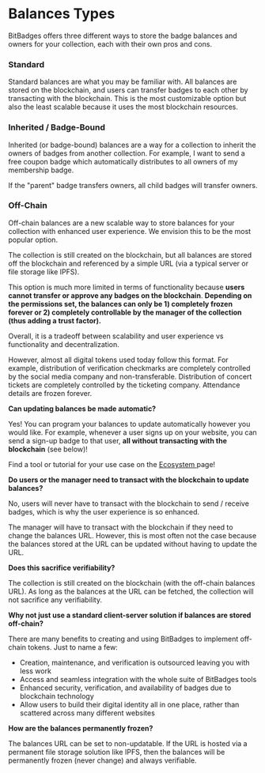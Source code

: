# Balances Types

BitBadges offers three different ways to store the badge balances and owners for your collection, each with their own pros and cons.

### Standard

Standard balances are what you may be familiar with. All balances are stored on the blockchain, and users can transfer badges to each other by transacting with the blockchain. This is the most customizable option but also the least scalable because it uses the most blockchain resources.

### Inherited / Badge-Bound

Inherited (or badge-bound) balances are a way for a collection to inherit the owners of badges from another collection. For example, I want to send a free coupon badge which automatically distributes to all owners of my membership badge.&#x20;

If the "parent" badge transfers owners, all child badges will transfer owners.

### Off-Chain

Off-chain balances are a new scalable way to store balances for your collection with enhanced user experience. We envision this to be the most popular option.

The collection is still created on the blockchain, but all balances are stored off the blockchain and referenced by a simple URL (via a typical server or file storage like IPFS).&#x20;

This option is much more limited in terms of functionality because **users cannot transfer or approve any badges on the blockchain**. **Depending on the permissions set, the balances can only be 1) completely frozen forever or 2) completely controllable by the manager of the collection (thus adding a trust factor).**&#x20;

Overall, it is a tradeoff between scalability and user experience vs functionality and decentralization.

However, almost all digital tokens used today follow this format. For example, distribution of verification checkmarks are completely controlled by the social media company and non-transferable. Distribution of concert tickets are completely controlled by the ticketing company. Attendance details are frozen forever.

**Can updating balances be made automatic?**

Yes! You can program your balances to update automatically however you would like. For example, whenever a user signs up on your website, you can send a sign-up badge to that user, **all without transacting with the blockchain** (see below)!

Find a tool or tutorial for your use case on the [Ecosystem ](../ecosystem.md)page!

**Do users or the manager need to transact with the blockchain to update balances?**

No, users will never have to transact with the blockchain to send / receive badges, which is why the user experience is so enhanced.

The manager will have to transact with the blockchain if they need to change the balances URL. However, this is most often not the case because the balances stored at the URL can be updated without having to update the URL.

**Does this sacrifice verifiability?**

The collection is still created on the blockchain (with the off-chain balances URL). As long as the balances at the URL can be fetched, the collection will not sacrifice any verifiability.

**Why not just use a standard client-server solution if balances are stored off-chain?**

There are many benefits to creating and using BitBadges to implement off-chain tokens. Just to name a few:

* Creation, maintenance, and verification is outsourced leaving you with less work
* Access and seamless integration with the whole suite of BitBadges tools
* Enhanced security, verification, and availability of badges due to blockchain technology
* Allow users to build their digital identity all in one place, rather than scattered across many different websites

**How are the balances permanently frozen?**

The balances URL can be set to non-updatable. If the URL is hosted via a permanent file storage solution like IPFS, then the balances will be permanently frozen (never change) and always verifiable.
